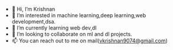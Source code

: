 - 👋 Hi, I’m Krishnan
- 👀 I’m interested in machine learning,deep learning,web development,dsa.
- 🌱 I’m currently learning web dev,dl
- 💞️ I’m looking to collaborate on ml and dl projects.
- 📫 You can reach out to me on mail(vkrishnan9074@gmail.com)

<!---
Krishnan9074/Krishnan9074 is a ✨ special ✨ repository because its `README.md` (this file) appears on your GitHub profile.
You can click the Preview link to take a look at your changes.
--->
